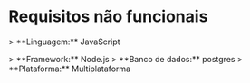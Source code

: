 # Requisitos não funcionais

<p> > **Linguagem:** JavaScript</p>
> **Framework:** Node.js
> **Banco de dados:** postgres
> **Plataforma:** Multiplataforma
